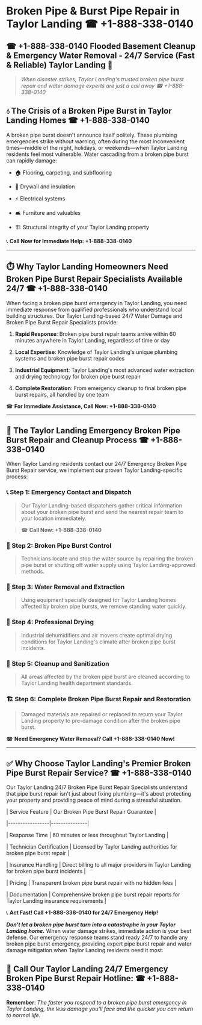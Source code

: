 # Broken Pipe & Burst Pipe Repair in Taylor Landing ☎ +1-888-338-0140  
## ☎ +1-888-338-0140 Flooded Basement Cleanup & Emergency Water Removal - 24/7 Service (Fast & Reliable) Taylor Landing 🚨  

> *When disaster strikes, Taylor Landing's trusted broken pipe burst repair and water damage experts are just a call away ☎ +1-888-338-0140*  

## 💧 The Crisis of a Broken Pipe Burst in Taylor Landing Homes ☎ +1-888-338-0140  

A broken pipe burst doesn't announce itself politely. These plumbing emergencies strike without warning, often during the most inconvenient times—middle of the night, holidays, or weekends—when Taylor Landing residents feel most vulnerable. Water cascading from a broken pipe burst can rapidly damage:  

* 🏠 Flooring, carpeting, and subflooring  
* 🧱 Drywall and insulation  
* ⚡ Electrical systems  
* 🛋️ Furniture and valuables  
* 🏗️ Structural integrity of your Taylor Landing property  

📞 **Call Now for Immediate Help: +1-888-338-0140**  

---  

## ⏱️ Why Taylor Landing Homeowners Need Broken Pipe Burst Repair Specialists Available 24/7 ☎ +1-888-338-0140  

When facing a broken pipe burst emergency in Taylor Landing, you need immediate response from qualified professionals who understand local building structures. Our Taylor Landing-based 24/7 Water Damage and Broken Pipe Burst Repair Specialists provide:  

1. **Rapid Response**: Broken pipe burst repair teams arrive within 60 minutes anywhere in Taylor Landing, regardless of time or day  
2. **Local Expertise**: Knowledge of Taylor Landing's unique plumbing systems and broken pipe burst repair codes  
3. **Industrial Equipment**: Taylor Landing's most advanced water extraction and drying technology for broken pipe burst repair  
4. **Complete Restoration**: From emergency cleanup to final broken pipe burst repairs, all handled by one team  

☎ **For Immediate Assistance, Call Now: +1-888-338-0140**  

---  

## 🔧 The Taylor Landing Emergency Broken Pipe Burst Repair and Cleanup Process ☎ +1-888-338-0140  

When Taylor Landing residents contact our 24/7 Emergency Broken Pipe Burst Repair service, we implement our proven Taylor Landing-specific process:  

### 📞 Step 1: Emergency Contact and Dispatch  
> Our Taylor Landing-based dispatchers gather critical information about your broken pipe burst and send the nearest repair team to your location immediately.  
> ☎ **Call Now: +1-888-338-0140**  

### 🚿 Step 2: Broken Pipe Burst Control  
> Technicians locate and stop the water source by repairing the broken pipe burst or shutting off water supply using Taylor Landing-approved methods.  

### 🌊 Step 3: Water Removal and Extraction  
> Using equipment specially designed for Taylor Landing homes affected by broken pipe bursts, we remove standing water quickly.  

### 💨 Step 4: Professional Drying  
> Industrial dehumidifiers and air movers create optimal drying conditions for Taylor Landing's climate after broken pipe burst incidents.  

### 🧼 Step 5: Cleanup and Sanitization  
> All areas affected by the broken pipe burst are cleaned according to Taylor Landing health department standards.  

### 🏗️ Step 6: Complete Broken Pipe Burst Repair and Restoration  
> Damaged materials are repaired or replaced to return your Taylor Landing property to pre-damage condition after the broken pipe burst.  

☎ **Need Emergency Water Removal? Call +1-888-338-0140 Now!**  

---  

## ✅ Why Choose Taylor Landing's Premier Broken Pipe Burst Repair Service? ☎ +1-888-338-0140  

Our Taylor Landing 24/7 Broken Pipe Burst Repair Specialists understand that pipe burst repair isn't just about fixing plumbing—it's about protecting your property and providing peace of mind during a stressful situation.  

| Service Feature | Our Broken Pipe Burst Repair Guarantee |  
|-----------------|---------------|  
| Response Time | 60 minutes or less throughout Taylor Landing |  
| Technician Certification | Licensed by Taylor Landing authorities for broken pipe burst repair |  
| Insurance Handling | Direct billing to all major providers in Taylor Landing for broken pipe burst incidents |  
| Pricing | Transparent broken pipe burst repair with no hidden fees |  
| Documentation | Comprehensive broken pipe burst repair reports for Taylor Landing insurance requirements |  

📞 **Act Fast! Call +1-888-338-0140 for 24/7 Emergency Help!**  

***Don't let a broken pipe burst turn into a catastrophe in your Taylor Landing home.*** When water damage strikes, immediate action is your best defense. Our emergency response teams stand ready 24/7 to handle any broken pipe burst emergency, providing expert pipe burst repair and water damage mitigation when Taylor Landing residents need it most.  

## 📱 Call Our Taylor Landing 24/7 Emergency Broken Pipe Burst Repair Hotline: ☎ +1-888-338-0140  

**Remember**: *The faster you respond to a broken pipe burst emergency in Taylor Landing, the less damage you'll face and the quicker you can return to normal life.*